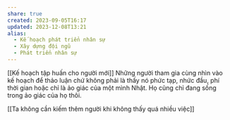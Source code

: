 ```yaml
---
share: true
created: 2023-09-05T16:17
updated: 2023-12-08T13:21
alias:
  - Kế hoạch phát triển nhân sự
  - Xây dựng đội ngũ
  - Phát triển nhân sự
---
```


[[Kế hoạch tập huấn cho người mới]] 
Những người tham gia cùng nhìn vào kế hoạch để thảo luận chứ không phải là thấy nó phức tạp, nhức đầu, phí thời gian hoặc chỉ là ảo giác của một mình Nhật. Họ cũng chỉ đang sống trong ảo giác của họ thôi.

[[Ta không cần kiếm thêm người khi không thấy quá nhiều việc]]